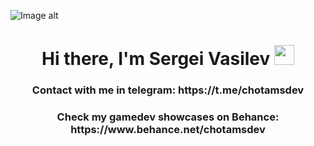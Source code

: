 ![Image alt](https://mir-s3-cdn-cf.behance.net/cb9591dfbd1dd65289cb51b4e780d107/dfd9fb4c-598d-476a-867d-4dd8edfdea41_rwc_134x0x2933x410x3200.png?h=0b5092177f623ca495630557596f60f3)
<h1 align="center">Hi there, I'm Sergei Vasilev
<img src="https://github.com/blackcater/blackcater/raw/main/images/Hi.gif" height="32"/></h1>
<h3 align="center">Contact with me in telegram: https://t.me/chotamsdev</h3>
<h3 align="center">Check my gamedev showcases on Behance: https://www.behance.net/chotamsdev</h3>

<!---
chotams/chotams is a ✨ special ✨ repository because its `README.md` (this file) appears on your GitHub profile.
You can click the Preview link to take a look at your changes.
--->
